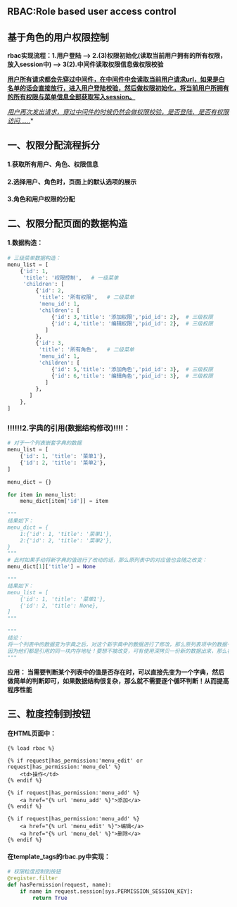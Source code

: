 ## **RBAC:Role based user access control**

## 基于角色的用户权限控制

**rbac实现流程：1.用户登陆 --> 2.(3)权限初始化(读取当前用户拥有的所有权限，放入session中) --> 3(2).中间件读取权限信息做权限校验**

**<u>用户所有请求都会先穿过中间件，在中间件中会读取当前用户请求url，如果是白名单的话会直接放行，进入用户登陆校验，然后做权限初始化，将当前用户所拥有的所有权限与菜单信息全部获取写入session。</u>**

*<u>用户再次发出请求，穿过中间件的时候仍然会做权限校验，是否登陆、是否有权限访问......</u>**

## 一、权限分配流程拆分

#### 1.获取所有用户、角色、权限信息

#### 2.选择用户、角色时，页面上的默认选项的展示

#### 3.角色和用户权限的分配

## 二、权限分配页面的数据构造

#### 1.数据构造：

```python
# 三级菜单数据构造：
menu_list = [
    {'id': 1, 
     'title': '权限控制',   # 一级菜单
     'children': [
         {'id': 2, 
          'title': '所有权限',   # 二级菜单
          'menu_id': 1,
          'children': [
              {'id': 3,'title': '添加权限','pid_id': 2},  # 三级权限
              {'id': 4,'title': '编辑权限','pid_id': 2},  # 三级权限
          	]
         },
         {'id': 3, 
          'title': '所有角色',   # 二级菜单
          'menu_id': 1,
          'children': [
              {'id': 5,'title': '添加角色','pid_id': 3},  # 三级权限
              {'id': 6,'title': '编辑角色','pid_id': 3},  # 三级权限
          	]
         },
       ]
    },
]
```

### **!!!!!!2.字典的引用(数据结构修改)!!!!：**

```python
# 对于一个列表嵌套字典的数据
menu_list = [
    {'id': 1, 'title': '菜单1'},
    {'id': 2, 'title': '菜单2'},
]

menu_dict = {}

for item in menu_list:
    menu_dict[item['id']] = item
    
"""
结果如下：
menu_dict = {
    1:{'id': 1, 'title': '菜单1'},
    2:{'id': 2, 'title': '菜单2'},
}
"""
# 此时如果手动将新字典的值进行了改动的话，那么原列表中的对应值也会随之改变：
menu_dict[1]['title'] = None

"""
结果如下：
menu_list = [
    {'id': 1, 'title': '菜单1'},
    {'id': 2, 'title': None},
]
"""

"""
结论：
将一个列表中的数据变为字典之后，对这个新字典中的数据进行了修改，那么原列表项中的数据一并会被修改，
因为他们都是引用的同一块内存地址！要想不被改变，可有使用深拷贝一份新的数据出来，那么在内存中就会存在两块数据
"""
```

**应用： 当需要判断某个列表中的值是否存在时，可以直接先变为一个字典，然后做简单的判断即可，如果数据结构很复杂，那么就不需要逐个循环判断！从而提高程序性能**

## 三、粒度控制到按钮

#### 在HTML页面中：

```django
{% load rbac %}

{% if request|has_permission:'menu_edit' or request|has_permission:'menu_del' %}
	<td>操作</td>
{% endif %}

{% if request|has_permission:'menu_add' %}
	<a href="{% url 'menu_add' %}">添加</a>
{% endif %}

{% if request|has_permission:'menu_add' %}
	<a href="{% url 'menu_edit' %}">编辑</a>
	<a href="{% url 'menu_del' %}">删除</a>
{% endif %}
```

#### 在template_tags的rbac.py中实现：

```python
# 权限粒度控制到按钮
@register.filter
def hasPermission(request, name):
    if name in request.session[sys.PERMISSION_SESSION_KEY]:
        return True
```

